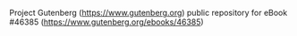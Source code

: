 Project Gutenberg (https://www.gutenberg.org) public repository for eBook #46385 (https://www.gutenberg.org/ebooks/46385)
